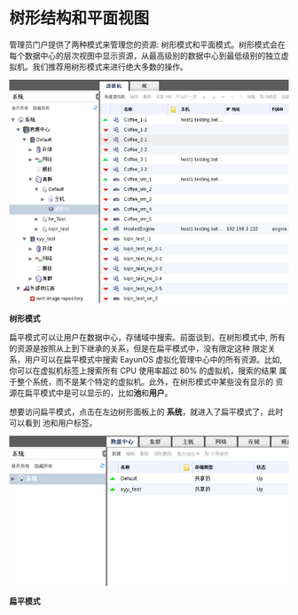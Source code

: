 # 树形结构和平面视图

管理员门户提供了两种模式来管理您的资源: 树形模式和平面模式。树形模式会在每个数据中心的层次视图中显示资源，从最高级别的数据中心到最低级别的独立虚拟机。我们推荐用树形模式来进行绝大多数的操作。

![树形模式](../images/basic-tree-mode.png)

**树形模式**

扁平模式可以让用户在数据中心，存储域中搜索。前面谈到，在树形模式中,
所有的资源是按照从上到下继承的关系，但是在扁平模式中，没有限定这种
限定关系，用户可以在扁平模式中搜索 EayunOS 虚拟化管理中心中的所有资源。比如,
你可以在虚拟机标签上搜索所有 CPU 使用率超过 80% 的虚拟机，搜索的结果
属于整个系统，而不是某个特定的虚拟机。此外，在树形模式中某些没有显示的
资源在扁平模式中是可以显示的，比如**池**和**用户**。

想要访问扁平模式，点击在左边树形面板上的
**系统**，就进入了扁平模式了，此时可以看到 池和用户标签。

![扁平模式](../images/basic-flat-mode.png)

**扁平模式**


